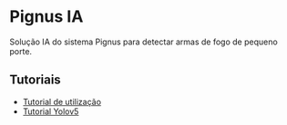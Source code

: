 # Pignus IA

Solução IA do sistema Pignus para detectar armas de fogo de pequeno porte.

## Tutoriais

* [Tutorial de utilização](https://github.com/vitorfroes/pignus-ia/tutorial.ipynb)&nbsp;
* [Tutorial Yolov5](https://github.com/ultralytics/yolov5/wiki/Train-Custom-Data)&nbsp;